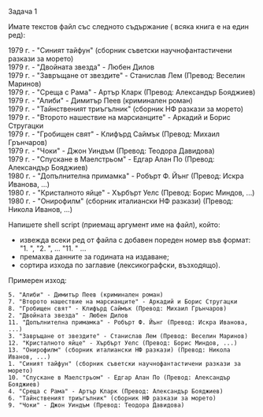 Задача 1

Имате текстов файл със следното съдържание ( всяка книга е на един ред):

1979 г. - "Синият тайфун" (сборник съветски научнофантастичени разкази за морето)\
1979 г. - "Двойната звезда" - Любен Дилов\
1979 г. - "Завръщане от звездите" - Станислав Лем (Превод: Веселин Маринов)\
1979 г. - "Среща с Рама" - Артър Кларк (Превод: Александър Бояджиев)\
1979 г. - "Алиби" - Димитър Пеев (криминален роман)\
1979 г. - "Тайнственият триъгълник" (сборник НФ разкази за морето)\
1979 г. - "Второто нашествие на марсианците" - Аркадий и Борис Стругацки\
1979 г. - "Гробищен свят" - Клифърд Саймък (Превод: Михаил Грънчаров)\
1979 г. - "Чоки" - Джон Уиндъм (Превод: Теодора Давидова)\
1979 г. - "Спускане в Маелстрьом" - Едгар Алан По (Превод: Александър Бояджиев)\
1980 г. - "Допълнителна примамка" - Робърт Ф. Йънг (Превод: Искра Иванова, ...)\
1980 г. - "Кристалното яйце" - Хърбърт Уелс (Превод: Борис Миндов, ...)\
1980 г. - "Онирофилм" (сборник италиански НФ разкази) (Превод: Никола Иванов, ...)

Напишете shell script (приемащ аргумент име на файл), който:
- извежда всеки ред от файла с добавен пореден номер във формат: "1. ", "2. ", ... "11. " ...
- премахва данните за годината на издаване;
- сортира изхода по заглавие (лексикографски, възходящо).

Примерен изход:

```
5. "Алиби" - Димитър Пеев (криминален роман)
7. "Второто нашествие на марсианците" - Аркадий и Борис Стругацки
8. "Гробищен свят" - Клифърд Саймък (Превод: Михаил Грънчаров)
2. "Двойната звезда" - Любен Дилов
11. "Допълнителна примамка" - Робърт Ф. Йънг (Превод: Искра Иванова, ...)
3. "Завръщане от звездите" - Станислав Лем (Превод: Веселин Маринов)
12. "Кристалното яйце" - Хърбърт Уелс (Превод: Борис Миндов, ...)
13. "Онирофилм" (сборник италиански НФ разкази) (Превод: Никола Иванов, ...)
1. "Синият тайфун" (сборник съветски научнофантастичени разкази за морето)
10. "Спускане в Маелстрьом" - Едгар Алан По (Превод: Александър Бояджиев)
4. "Среща с Рама" - Артър Кларк (Превод: Александър Бояджиев)
6. "Тайнственият триъгълник" (сборник НФ разкази за морето)
9. "Чоки" - Джон Уиндъм (Превод: Теодора Давидова)
```
